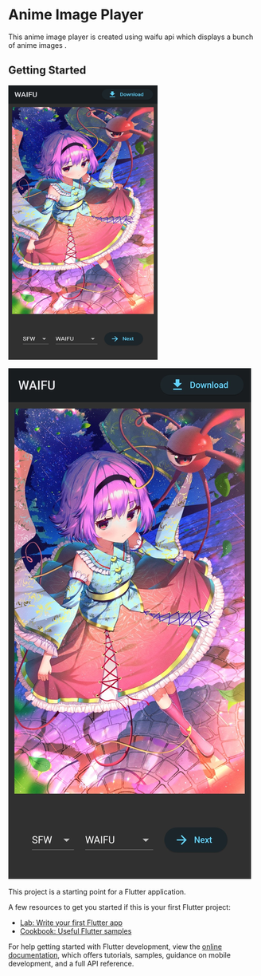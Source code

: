 # Anime Image Player
This anime image player is created using waifu api which displays a bunch of anime images .



## Getting Started

<img src='lib\images\readmeimg\page1.jpg' width=300 height=550>

![](lib\images\readmeimg\page1.jpg)

This project is a starting point for a Flutter application.

A few resources to get you started if this is your first Flutter project:

- [Lab: Write your first Flutter app](https://docs.flutter.dev/get-started/codelab)
- [Cookbook: Useful Flutter samples](https://docs.flutter.dev/cookbook)

For help getting started with Flutter development, view the
[online documentation](https://docs.flutter.dev/), which offers tutorials,
samples, guidance on mobile development, and a full API reference.
